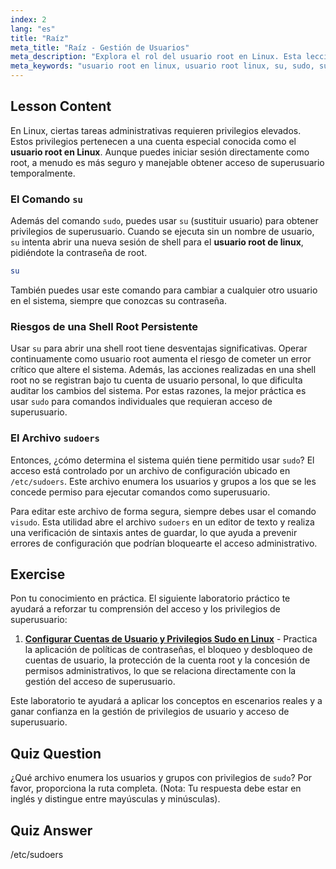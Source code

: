 ```yaml
---
index: 2
lang: "es"
title: "Raíz"
meta_title: "Raíz - Gestión de Usuarios"
meta_description: "Explora el rol del usuario root en Linux. Esta lección cubre las diferencias entre su y sudo para obtener privilegios de superusuario y explica cómo el archivo /etc/sudoers gestiona el acceso."
meta_keywords: "usuario root en linux, usuario root linux, su, sudo, sudoers, visudo, superusuario, gestión de usuarios, permisos linux"
---
```


## Lesson Content

En Linux, ciertas tareas administrativas requieren privilegios elevados. Estos privilegios pertenecen a una cuenta especial conocida como el **usuario root en Linux**. Aunque puedes iniciar sesión directamente como root, a menudo es más seguro y manejable obtener acceso de superusuario temporalmente.

### El Comando `su`

Además del comando `sudo`, puedes usar `su` (sustituir usuario) para obtener privilegios de superusuario. Cuando se ejecuta sin un nombre de usuario, `su` intenta abrir una nueva sesión de shell para el **usuario root de linux**, pidiéndote la contraseña de root.

```bash
su
```

También puedes usar este comando para cambiar a cualquier otro usuario en el sistema, siempre que conozcas su contraseña.

### Riesgos de una Shell Root Persistente

Usar `su` para abrir una shell root tiene desventajas significativas. Operar continuamente como usuario root aumenta el riesgo de cometer un error crítico que altere el sistema. Además, las acciones realizadas en una shell root no se registran bajo tu cuenta de usuario personal, lo que dificulta auditar los cambios del sistema. Por estas razones, la mejor práctica es usar `sudo` para comandos individuales que requieran acceso de superusuario.

### El Archivo `sudoers`

Entonces, ¿cómo determina el sistema quién tiene permitido usar `sudo`? El acceso está controlado por un archivo de configuración ubicado en `/etc/sudoers`. Este archivo enumera los usuarios y grupos a los que se les concede permiso para ejecutar comandos como superusuario.

Para editar este archivo de forma segura, siempre debes usar el comando `visudo`. Esta utilidad abre el archivo `sudoers` en un editor de texto y realiza una verificación de sintaxis antes de guardar, lo que ayuda a prevenir errores de configuración que podrían bloquearte el acceso administrativo.

## Exercise

Pon tu conocimiento en práctica. El siguiente laboratorio práctico te ayudará a reforzar tu comprensión del acceso y los privilegios de superusuario:

1. **[Configurar Cuentas de Usuario y Privilegios Sudo en Linux](https://labex.io/es/labs/comptia-configure-user-accounts-and-sudo-privileges-in-linux-590856)** - Practica la aplicación de políticas de contraseñas, el bloqueo y desbloqueo de cuentas de usuario, la protección de la cuenta root y la concesión de permisos administrativos, lo que se relaciona directamente con la gestión del acceso de superusuario.

Este laboratorio te ayudará a aplicar los conceptos en escenarios reales y a ganar confianza en la gestión de privilegios de usuario y acceso de superusuario.

## Quiz Question

¿Qué archivo enumera los usuarios y grupos con privilegios de `sudo`? Por favor, proporciona la ruta completa. (Nota: Tu respuesta debe estar en inglés y distingue entre mayúsculas y minúsculas).

## Quiz Answer

/etc/sudoers
